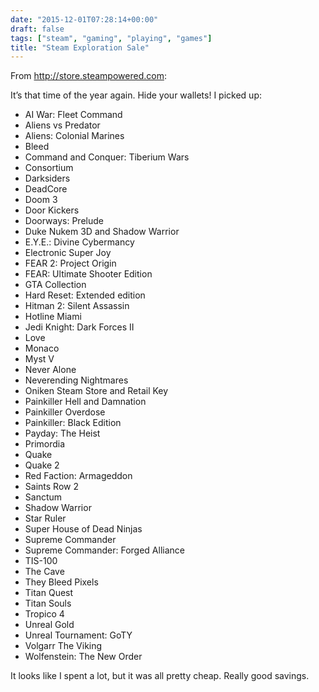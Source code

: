 ```yaml
---
date: "2015-12-01T07:28:14+00:00"
draft: false
tags: ["steam", "gaming", "playing", "games"]
title: "Steam Exploration Sale"
---
```

From http://store.steampowered.com:

It’s that time of the year again. Hide your wallets! I picked up: 

  * AI War: Fleet Command
  * Aliens vs Predator
  * Aliens: Colonial Marines
  * Bleed
  * Command and Conquer: Tiberium Wars
  * Consortium
  * Darksiders
  * DeadCore
  * Doom 3
  * Door Kickers
  * Doorways: Prelude
  * Duke Nukem 3D and Shadow Warrior
  * E.Y.E.: Divine Cybermancy
  * Electronic Super Joy
  * FEAR 2: Project Origin
  * FEAR: Ultimate Shooter Edition
  * GTA Collection
  * Hard Reset: Extended edition
  * Hitman 2: Silent Assassin
  * Hotline Miami
  * Jedi Knight: Dark Forces II
  * Love
  * Monaco
  * Myst V
  * Never Alone
  * Neverending Nightmares
  * Oniken Steam Store and Retail Key
  * Painkiller Hell and Damnation
  * Painkiller Overdose
  * Painkiller: Black Edition
  * Payday: The Heist
  * Primordia
  * Quake
  * Quake 2
  * Red Faction: Armageddon
  * Saints Row 2
  * Sanctum
  * Shadow Warrior
  * Star Ruler
  * Super House of Dead Ninjas
  * Supreme Commander
  * Supreme Commander: Forged Alliance
  * TIS-100
  * The Cave
  * They Bleed Pixels
  * Titan Quest
  * Titan Souls
  * Tropico 4
  * Unreal Gold
  * Unreal Tournament: GoTY
  * Volgarr The Viking
  * Wolfenstein: The New Order



It looks like I spent a lot, but it was all pretty cheap. Really good savings.
